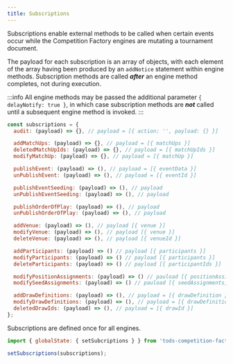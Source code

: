 ```yaml
---
title: Subscriptions
---
```


Subscriptions enable external methods to be called when certain events occur while the Competition Factory engines are mutating a tournament document.

The payload for each subscription is an array of objects, with each element of the array having been produced by an `addNotice` statement within engine methods. Subscription methods are called **_after_** an engine method completes, not during execution.

:::info
All engine methods may be passed the additional parameter `{ delayNotify: true }`, in which case subscription methods are **_not_** called until a subsequent engine method is invoked.
:::

```js
const subscriptions = {
  audit: (payload) => {}, // payload = [{ action: '', payload: {} }]

  addMatchUps: (payload) => {}, // payload = [{ matchUps }]
  deletedMatchUpIds: (payload) => {}, // payload = [{ matchUpIds }]
  modifyMatchUp: (payload) => {}, // payload = [{ matchUp }]

  publishEvent: (payload) => (), // payload = [{ eventData }]
  unPublishEvent: (payload) => (), // payload = [{ eventId }]

  publishEventSeeding: (payload) => (), // payload
  unPublishEventSeeding: (payload) => (), // payload

  publishOrderOfPlay: (payload) => (), // payload
  unPublishOrderOfPlay: (payload) => (), // payload

  addVenue: (payload) => (), // payload [{ venue }]
  modifyVenue: (payload) => (), // payload [{ venue }]
  deleteVenue: (payload) => (), // payload [{ venueId }]

  addParticipants: (payload) => () // payload [{ participants }]
  modifyParticipants: (payload) => () // payload [{ participants }]
  deleteParticipants: (payload) => () // payload [{ participantIds }]

  modifyPositionAssignments: (payload) => () // pauload [{ positionAssignments, tournamentId, eventId, drawId, structureId}]
  modifySeedAssignments: (payload) => () // pauload [{ seedAssignments, tournamentId, eventId, drawId, structureId}]

  addDrawDefinitions: (payload) => (), // payload = [{ drawDefinition }]
  modifyDrawDefinitions: (payload) => (), // payload = [{ drawDefinition }]
  deletedDrawIds: (payload) => (), // payload = [{ drawId }]
};
```

Subscriptions are defined once for all engines.

```js
import { globalState: { setSubcriptions } } from 'tods-competition-factory';

setSubscriptions(subscriptions);
```
